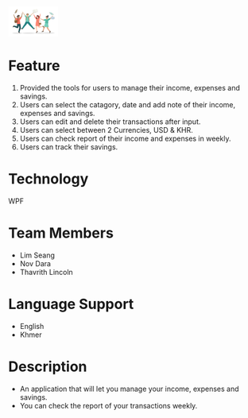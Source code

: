 <img src="/docs/students.png" style="width: 100px"/>

# Feature  
1. Provided the tools for users to manage their income, expenses and savings.  
2. Users can select the catagory, date and add note of their income, expenses and savings. 
3. Users can edit and delete their transactions after input.
4. Users can select between 2 Currencies, USD & KHR.
5. Users can check report of their income and expenses in weekly.
6. Users can track their savings.  

# Technology 
WPF

# Team Members
- Lim Seang 
- Nov Dara 
- Thavrith Lincoln

# Language Support 
- English 
- Khmer 

# Description 
- An application that will let you manage your income, expenses and savings.
- You can check the report of your transactions weekly.                                                               
